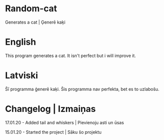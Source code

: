 # Random-cat
Generates a cat   \|    Ģenerē kaķi  

# English

  This program generates a cat.
  It isn't perfect but i will improve it.


# Latviski

  Šī programma ģenerē kaķi.
  Šis programma nav perfekta, bet es to uzlabošu.


# Changelog \| Izmaiņas

  17.01.20 - Added tail and whiskers | Pievienoju asti un ūsas

  15.01.20 - Started the project  \|  Sāku šo projektu
